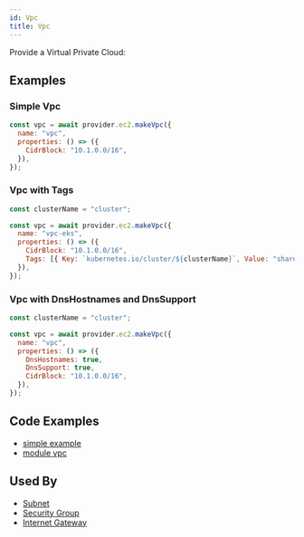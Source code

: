 ```yaml
---
id: Vpc
title: Vpc
---
```


Provide a Virtual Private Cloud:

## Examples

### Simple Vpc

```js
const vpc = await provider.ec2.makeVpc({
  name: "vpc",
  properties: () => ({
    CidrBlock: "10.1.0.0/16",
  }),
});
```

### Vpc with Tags

```js
const clusterName = "cluster";

const vpc = await provider.ec2.makeVpc({
  name: "vpc-eks",
  properties: () => ({
    CidrBlock: "10.1.0.0/16",
    Tags: [{ Key: `kubernetes.io/cluster/${clusterName}`, Value: "shared" }],
  }),
});
```

### Vpc with DnsHostnames and DnsSupport

```js
const clusterName = "cluster";

const vpc = await provider.ec2.makeVpc({
  name: "vpc",
  properties: () => ({
    DnsHostnames: true,
    DnsSupport: true,
    CidrBlock: "10.1.0.0/16",
  }),
});
```

## Code Examples

- [simple example](https://github.com/grucloud/grucloud/blob/main/examples/aws/ec2-vpc/iac.js#L13)
- [module vpc](https://github.com/grucloud/grucloud/blob/main/packages/modules/aws/vpc/iac.js)

## Used By

- [Subnet](./Subnet)
- [Security Group](./SecurityGroup)
- [Internet Gateway ](./InternetGateway)
